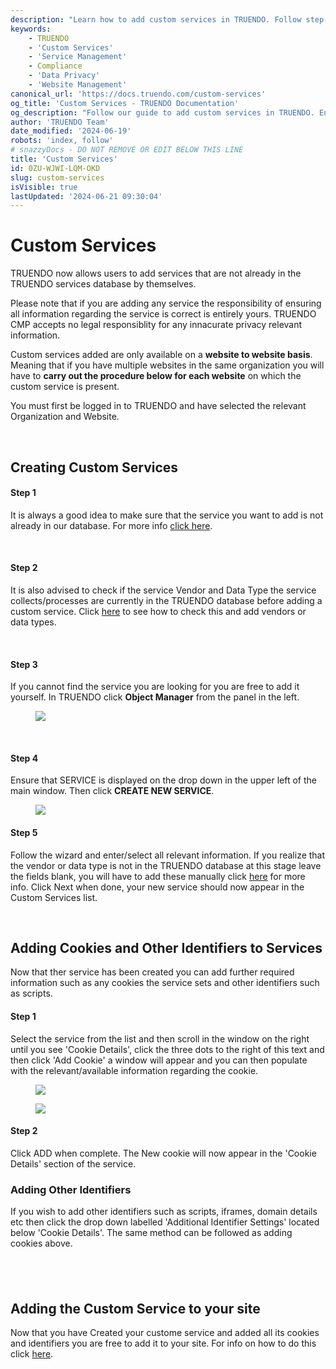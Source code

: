 ```yaml
---
description: "Learn how to add custom services in TRUENDO. Follow step-by-step instructions to ensure all necessary details are added for compliance and proper functionality. Last updated June 19, 2024.\n"
keywords:
    - TRUENDO
    - 'Custom Services'
    - 'Service Management'
    - Compliance
    - 'Data Privacy'
    - 'Website Management'
canonical_url: 'https://docs.truendo.com/custom-services'
og_title: 'Custom Services - TRUENDO Documentation'
og_description: "Follow our guide to add custom services in TRUENDO. Ensure all necessary details are added for compliance and proper functionality.\n"
author: 'TRUENDO Team'
date_modified: '2024-06-19'
robots: 'index, follow'
# snazzyDocs - DO NOT REMOVE OR EDIT BELOW THIS LINE
title: 'Custom Services'
id: 0ZU-WJWI-LQM-OKD
slug: custom-services
isVisible: true
lastUpdated: '2024-06-21 09:30:04'
---
```

# Custom Services

TRUENDO now allows users to add services that are not already in the TRUENDO services database by themselves.

<div class="sd-callout" data-callout-type="alert"><p>Please note that if you are adding any service the responsibility of ensuring all information regarding the service is correct is entirely yours. TRUENDO CMP accepts no legal responsiblity for any innacurate privacy relevant information.</p></div>

<div class="sd-callout" data-callout-type="warning"><p>Custom services added are only available on a <strong>website to website basis</strong>. Meaning that if you have multiple websites in the same organization you will have to <strong>carry out the procedure below for each website</strong> on which the custom service is present.</p></div>

You must first be logged in to TRUENDO and have selected the relevant Organization and Website.

<br />

## Creating Custom Services

#### Step 1

It is always a good idea to make sure that the service you want to add is not already in our database. For more info [click here](http:#?target=EYK-JETN-ZGE-DY6).

<br />

#### Step 2

It is also advised to check if the service Vendor and Data Type the service collects/processes are currently in the TRUENDO database before adding a custom service. Click [here](http:#?target=3AE-FRIL-AVE-XAX) to see how to check this and add vendors or data types.

<br />

#### Step 3

If you cannot find the service you are looking for you are free to add it yourself. In TRUENDO click **Object Manager** from the panel in the left.

<figure><img src="https://app.snazzydocs.com/storage/users/hEfI2V55cVTdM5ty/docs/G2IomO8914MUXZZJ/images/9uNpcHt1z9UVkYzEP803.bmp"></figure>

<br />

#### Step 4

Ensure that SERVICE is displayed on the drop down in the upper left of the main window. Then click **CREATE NEW SERVICE**.

<figure><img src="https://app.snazzydocs.com/storage/users/hEfI2V55cVTdM5ty/docs/G2IomO8914MUXZZJ/images/zN7SSzHxCLmZWWYXahyG.bmp"></figure>

#### Step 5

Follow the wizard and enter/select all relevant information. If you realize that the vendor or data type is not in the TRUENDO database at this stage leave the fields blank, you will have to add these manually click [here](http:#?target=3AE-FRIL-AVE-XAX) for more info. Click Next when done, your new service should now appear in the Custom Services list.

<br />

## Adding Cookies and Other Identifiers to Services

Now that ther service has been created you can add further required information such as any cookies the service sets and other identifiers such as scripts.

#### Step 1

Select the service from the list and then scroll in the window on the right until you see 'Cookie Details', click the three dots to the right of this text and then click 'Add Cookie' a window will appear and you can then populate with the relevant/available information regarding the cookie.

<figure><img src="https://app.snazzydocs.com/storage/users/hEfI2V55cVTdM5ty/docs/G2IomO8914MUXZZJ/images/PiQ8TQ5dJvjzkCbZ4V1e.png"></figure>

<figure><img src="https://app.snazzydocs.com/storage/users/hEfI2V55cVTdM5ty/docs/G2IomO8914MUXZZJ/images/Lj5E5ThSTdxzcyZctVgE.png"></figure>

#### Step 2

Click ADD when complete. The New cookie will now appear in the 'Cookie Details' section of the service.

### Adding Other Identifiers

If you wish to add other identifiers such as scripts, iframes, domain details etc then click the drop down labelled 'Additional Identifier Settings' located below 'Cookie Details'. The same method can be followed as adding cookies above.

## <br />

## Adding the Custom Service to your site

Now that you have Created your custome service and added all its cookies and identifiers you are free to add it to your site. For info on how to do this click [here](http:#?target=EYK-JETN-ZGE-DY6).